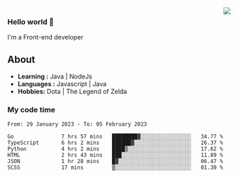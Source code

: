 <img align='right' src="https://github-readme-stats.vercel.app/api?username=jumodada&show_icons=true&theme=vue">

### Hello world 👋

I'm a Front-end developer 
    
## About
-  **Learning :** Java | NodeJs
-  **Languages :** Javascript | Java
-  **Hobbies:** Dota | The Legend of Zelda

### My code time

<!--START_SECTION:waka-->

```text
From: 29 January 2023 - To: 05 February 2023

Go               7 hrs 57 mins   ████████▓░░░░░░░░░░░░░░░░   34.77 %
TypeScript       6 hrs 2 mins    ██████▓░░░░░░░░░░░░░░░░░░   26.37 %
Python           4 hrs 2 mins    ████▒░░░░░░░░░░░░░░░░░░░░   17.62 %
HTML             2 hrs 43 mins   ███░░░░░░░░░░░░░░░░░░░░░░   11.89 %
JSON             1 hr 28 mins    █▓░░░░░░░░░░░░░░░░░░░░░░░   06.47 %
SCSS             17 mins         ▒░░░░░░░░░░░░░░░░░░░░░░░░   01.30 %
```

<!--END_SECTION:waka-->
